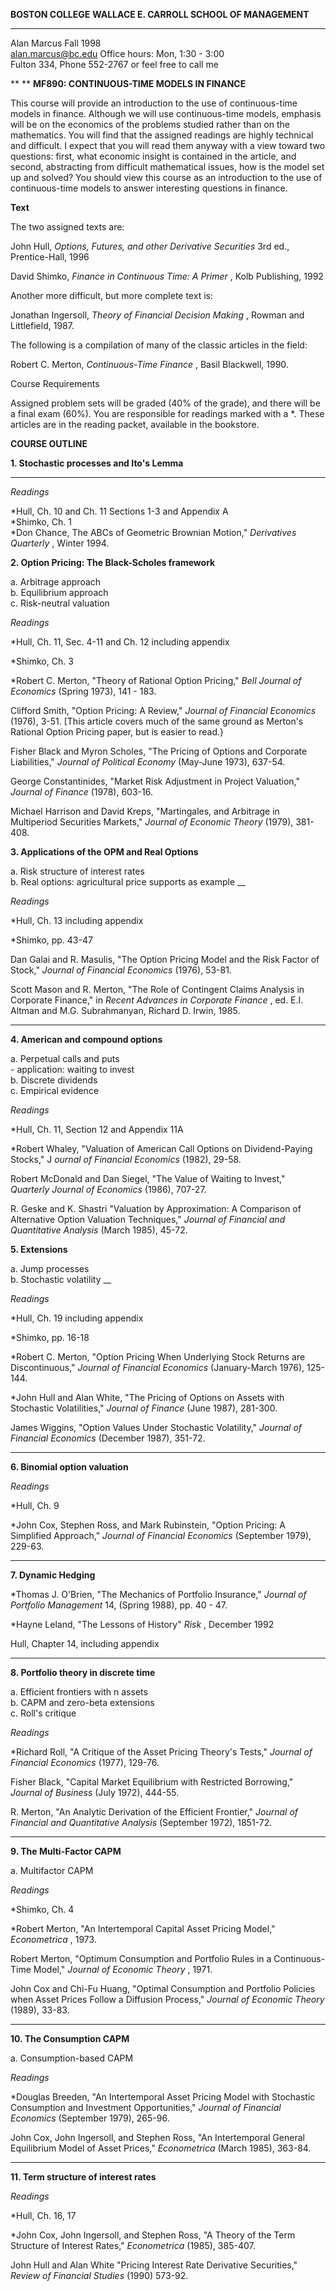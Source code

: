 **BOSTON COLLEGE** **WALLACE E. CARROLL SCHOOL OF MANAGEMENT**

** **

Alan Marcus
Fall 1998  
alan.marcus@bc.edu
Office hours: Mon, 1:30 - 3:00  
Fulton 334, Phone 552-2767
or feel free to call me

** ** **MF890: CONTINUOUS-TIME MODELS IN FINANCE**

This course will provide an introduction to the use of continuous-time models
in finance. Although we will use continuous-time models, emphasis will be on
the economics of the problems studied rather than on the mathematics. You will
find that the assigned readings are highly technical and difficult. I expect
that you will read them anyway with a view toward two questions: first, what
economic insight is contained in the article, and second, abstracting from
difficult mathematical issues, how is the model set up and solved? You should
view this course as an introduction to the use of continuous-time models to
answer interesting questions in finance.

**Text**

The two assigned texts are:

John Hull, _Options, Futures, and other Derivative Securities_ 3rd ed.,
Prentice-Hall, 1996

David Shimko, _Finance in Continuous Time: A Primer_ , Kolb Publishing, 1992



Another more difficult, but more complete text is:

Jonathan Ingersoll, _Theory of Financial Decision Making_ , Rowman and
Littlefield, 1987.

The following is a compilation of many of the classic articles in the field:

Robert C. Merton, _Continuous-Time Finance_ , Basil Blackwell, 1990.

Course Requirements

Assigned problem sets will be graded (40% of the grade), and there will be a
final exam (60%). You are responsible for readings marked with a *. These
articles are in the reading packet, available in the bookstore.  


**COURSE OUTLINE**

**1\. Stochastic processes and Ito's Lemma**  
**    **  
_Readings_

*Hull, Ch. 10 and Ch. 11 Sections 1-3 and Appendix A   
*Shimko, Ch. 1   
*Don Chance, The ABCs of Geometric Brownian Motion," _Derivatives Quarterly_ , Winter 1994.   


**2\. Option Pricing: The Black-Scholes framework**

a. Arbitrage approach  
b. Equilibrium approach  
c. Risk-neutral valuation

_Readings_

*Hull, Ch. 11, Sec. 4-11 and Ch. 12 including appendix   
    
*Shimko, Ch. 3 

*Robert C. Merton, "Theory of Rational Option Pricing," _Bell Journal of Economics_ (Spring 1973), 141 - 183. 

Clifford Smith, "Option Pricing: A Review," _Journal of Financial Economics_
(1976), 3-51. [This article covers much of the same ground as Merton's
Rational Option Pricing paper, but is easier to read.}

Fisher Black and Myron Scholes, "The Pricing of Options and Corporate
Liabilities," _Journal of Political Economy_ (May-June 1973), 637-54.

George Constantinides, "Market Risk Adjustment in Project Valuation," _Journal
of Finance_ (1978), 603-16.

Michael Harrison and David Kreps, "Martingales, and Arbitrage in Multiperiod
Securities Markets," _Journal of Economic Theory_ (1979), 381-408.  


**3\. Applications of the OPM and Real Options**

a. Risk structure of interest rates  
b. Real options: agricultural price supports as example __

_Readings_

*Hull, Ch. 13 including appendix 

*Shimko, pp. 43-47 

Dan Galai and R. Masulis, "The Option Pricing Model and the Risk Factor of
Stock," _Journal of Financial Economics_ (1976), 53-81.

Scott Mason and R. Merton, "The Role of Contingent Claims Analysis in
Corporate Finance," in _Recent Advances in Corporate Finance_ , ed. E.I.
Altman and M.G. Subrahmanyan, Richard D. Irwin, 1985.  
****  ****

**4\. American and compound options**

a. Perpetual calls and puts  
\- application: waiting to invest  
b. Discrete dividends  
c. Empirical evidence  
    
_Readings_

*Hull, Ch. 11, Section 12 and Appendix 11A 

*Robert Whaley, "Valuation of American Call Options on Dividend-Paying Stocks," J _ournal of Financial Economics_ (1982), 29-58. 

Robert McDonald and Dan Siegel, "The Value of Waiting to Invest," _Quarterly
Journal of Economics_ (1986), 707-27.

R. Geske and K. Shastri "Valuation by Approximation: A Comparison of
Alternative Option Valuation Techniques," _Journal of Financial and
Quantitative Analysis_ (March 1985), 45-72.

    
**5\. Extensions**

a. Jump processes  
b. Stochastic volatility __

_Readings_

*Hull, Ch. 19 including appendix 

*Shimko, pp. 16-18 

*Robert C. Merton, "Option Pricing When Underlying Stock Returns are Discontinuous," _Journal of Financial Economics_ (January-March 1976), 125-144. 

*John Hull and Alan White, "The Pricing of Options on Assets with Stochastic Volatilities," _Journal of Finance_ (June 1987), 281-300. 

James Wiggins, "Option Values Under Stochastic Volatility," _Journal of
Financial Economics_ (December 1987), 351-72.  
****  ****

**6\. Binomial option valuation**

_Readings_

*Hull, Ch. 9 

*John Cox, Stephen Ross, and Mark Rubinstein, "Option Pricing: A Simplified Approach," _Journal of Financial Economics_ (September 1979), 229-63.   
****  ****

**7\. Dynamic Hedging**

*Thomas J. O'Brien, "The Mechanics of Portfolio Insurance," _Journal of Portfolio Management_ 14, (Spring 1988), pp. 40 - 47. 

*Hayne Leland, "The Lessons of History" _Risk_ , December 1992 

Hull, Chapter 14, including appendix  
****  ****

**8\. Portfolio theory in discrete time**

a. Efficient frontiers with n assets  
b. CAPM and zero-beta extensions  
c. Roll's critique

_Readings_

*Richard Roll, "A Critique of the Asset Pricing Theory's Tests," _Journal of Financial Economics_ (1977), 129-76. 

Fisher Black, "Capital Market Equilibrium with Restricted Borrowing," _Journal
of Business_ (July 1972), 444-55.

R. Merton, "An Analytic Derivation of the Efficient Frontier," _Journal of
Financial and Quantitative Analysis_ (September 1972), 1851-72.  
****  ****

**9\. The Multi-Factor CAPM**

a. Multifactor CAPM

_Readings_

*Shimko, Ch. 4 

*Robert Merton, "An Intertemporal Capital Asset Pricing Model," _Econometrica_ , 1973\. 

Robert Merton, "Optimum Consumption and Portfolio Rules in a Continuous-Time
Model," _Journal of Economic Theory_ , 1971.

John Cox and Chi-Fu Huang, "Optimal Consumption and Portfolio Policies when
Asset Prices Follow a Diffusion Process," _Journal of Economic Theory_ (1989),
33-83.  
  ****

**10\. The Consumption CAPM**

a. Consumption-based CAPM

_Readings_

*Douglas Breeden, "An Intertemporal Asset Pricing Model with Stochastic Consumption and Investment Opportunities," _Journal of Financial Economics_ (September 1979), 265-96. 

John Cox, John Ingersoll, and Stephen Ross, "An Intertemporal General
Equilibrium Model of Asset Prices," _Econometrica_ (March 1985), 363-84.  
****  ****

**11\. Term structure of interest rates**

_Readings_

*Hull, Ch. 16, 17 

*John Cox, John Ingersoll, and Stephen Ross, "A Theory of the Term Structure of Interest Rates," _Econometrica_ (1985), 385-407. 

John Hull and Alan White "Pricing Interest Rate Derivative Securities,"
_Review of Financial Studies_ (1990) 573-92.

